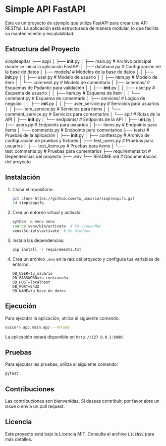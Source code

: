 # Simple API FastAPI

Este es un proyecto de ejemplo que utiliza FastAPI para crear una API RESTful. La aplicación está estructurada de manera modular, lo que facilita su mantenimiento y escalabilidad.

## Estructura del Proyecto
simpleapifa/
├── app/
│   ├── __init__.py
│   ├── main.py                # Archivo principal donde se inicia la aplicación FastAPI
│   ├── database.py            # Configuración de la base de datos
│   ├── models/                # Modelos de la base de datos
│   │   ├── __init__.py
│   │   ├── user.py            # Modelo de usuario
│   │   ├── item.py            # Modelo de ítem
│   │   └── comment.py         # Modelo de comentario
│   ├── schemas/               # Esquemas de Pydantic para validación
│   │   ├── __init__.py
│   │   ├── user.py            # Esquema de usuario
│   │   ├── item.py            # Esquema de ítem
│   │   └── comment.py         # Esquema de comentario
│   ├── services/              # Lógica de negocio
│   │   ├── __init__.py
│   │   ├── user_service.py     # Servicios para usuarios
│   │   ├── item_service.py     # Servicios para ítems
│   │   └── comment_service.py  # Servicios para comentarios
│   └── api/                   # Rutas de la API
│       ├── __init__.py
│       └── endpoints/         # Endpoints de la API
│           ├── __init__.py
│           ├── users.py       # Endpoints para usuarios
│           ├── items.py       # Endpoints para ítems
│           └── comments.py     # Endpoints para comentarios
├── tests/                     # Pruebas de la aplicación
│   ├── __init__.py
│   ├── conftest.py            # Archivo de configuración de pruebas y fixtures
│   ├── test_users.py          # Pruebas para usuarios
│   ├── test_items.py          # Pruebas para ítems
│   └── test_comments.py       # Pruebas para comentarios
├── requirements.txt           # Dependencias del proyecto
├── .env
└── README.md                  # Documentación del proyecto

## Instalación

1. Clona el repositorio:

   ```bash
   git clone https://github.com/tu_usuario/simpleapifa.git
   cd simpleapifa
   ```

2. Crea un entorno virtual y actívalo:

   ```bash
   python -m venv venv
   source venv/bin/activate  # En Linux/Mac
   venv\Scripts\activate  # En Windows
   ```

3. Instala las dependencias:

   ```bash
   pip install -r requirements.txt
   ```

4. Crea un archivo `.env` en la raíz del proyecto y configura tus variables de entorno:

   ```plaintext
   DB_USER=tu_usuario
   DB_PASSWORD=tu_contraseña
   DB_HOST=localhost
   DB_PORT=5432
   DB_NAME=tu_base_de_datos
   ```

## Ejecución

Para ejecutar la aplicación, utiliza el siguiente comando:

```bash
uvicorn app.main:app --reload
```

La aplicación estará disponible en `http://127.0.0.1:8000`.

## Pruebas

Para ejecutar las pruebas, utiliza el siguiente comando:

```bash
pytest
```

## Contribuciones

Las contribuciones son bienvenidas. Si deseas contribuir, por favor abre un issue o envía un pull request.

## Licencia

Este proyecto está bajo la Licencia MIT. Consulta el archivo `LICENSE` para más detalles.

